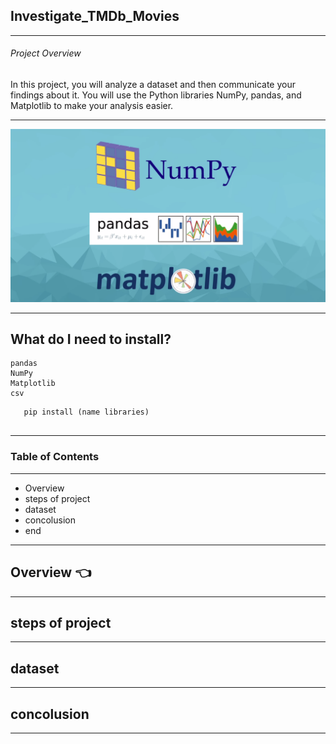 ## **Investigate_TMDb_Movies** 

---
###### Project Overview

In this project, you will analyze a dataset and then communicate your findings about it. You will use the Python libraries NumPy, pandas, and Matplotlib to make your analysis easier.

---

<p align = "center">
<img src = "./images/mat.png" />
</p>

---
## What do I need to install?
```
pandas
NumPy
Matplotlib
csv

```
```
   pip install (name libraries)
   
```
---


### Table of Contents
---

- Overview
- steps of project
- dataset
- concolusion
- end

---
## Overview :point_left:
---

## steps of project

---

## dataset


---

## concolusion

---


